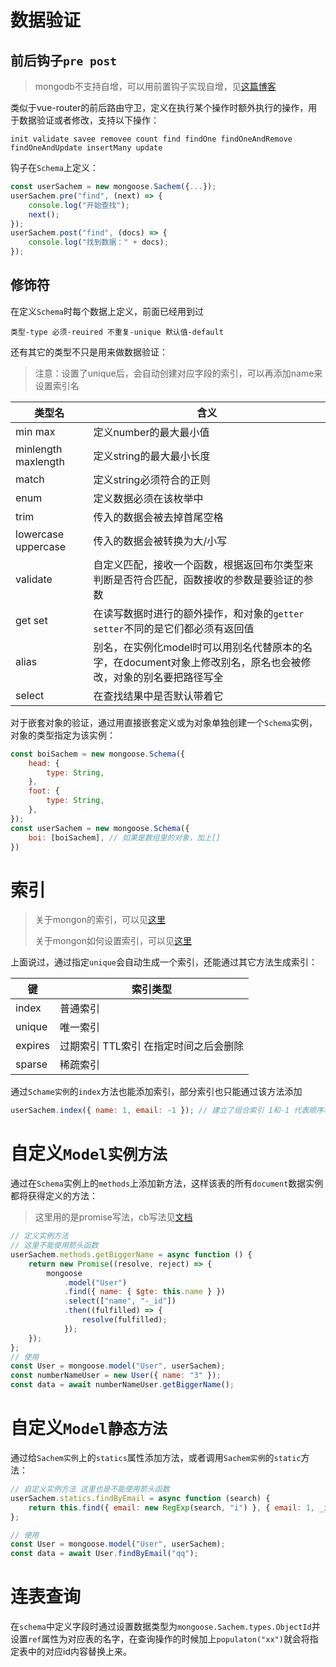 # 数据验证

## 前后钩子`pre post`

> mongodb不支持自增，可以用前置钩子实现自增，见[这篇博客](https://www.cnblogs.com/doublerain/p/8897830.html)

类似于vue-router的前后路由守卫，定义在执行某个操作时额外执行的操作，用于数据验证或者修改，支持以下操作：

`init validate savee removee count find findOne findOneAndRemove findOneAndUpdate insertMany update`

钩子在`Schema`上定义：

```javascript
const userSachem = new mongoose.Sachem({...});
userSachem.pre("find", (next) => {
    console.log("开始查找");
    next();
});
userSachem.post("find", (docs) => {
    console.log("找到数据：" + docs);
});
```

## 修饰符

在定义`Schema`时每个数据上定义，前面已经用到过

`类型-type 必须-reuired 不重复-unique 默认值-default`

还有其它的类型不只是用来做数据验证：

> 注意：设置了unique后，会自动创建对应字段的索引，可以再添加name来设置索引名

| 类型名              | 含义                                                         |
| ------------------- | ------------------------------------------------------------ |
| min max             | 定义number的最大最小值                                       |
| minlength maxlength | 定义string的最大最小长度                                     |
| match               | 定义string必须符合的正则                                     |
| enum                | 定义数据必须在该枚举中                                       |
| trim                | 传入的数据会被去掉首尾空格                                   |
| lowercase uppercase | 传入的数据会被转换为大/小写                                  |
| validate            | 自定义匹配，接收一个函数，根据返回布尔类型来判断是否符合匹配，函数接收的参数是要验证的参数 |
| get set             | 在读写数据时进行的额外操作，和对象的`getter setter`不同的是它们都必须有返回值 |
| alias               | 别名，在实例化model时可以用别名代替原本的名字，在document对象上修改别名，原名也会被修改，对象的别名要把路径写全 |
| select              | 在查找结果中是否默认带着它                                   |

对于嵌套对象的验证，通过用直接嵌套定义或为对象单独创建一个`Schema`实例，对象的类型指定为该实例：

```javascript
const boiSachem = new mongoose.Schema({
    head: {
        type: String,
    },
    foot: {
        type: String,
    },
});
const userSachem = new mongoose.Schema({
    boi: [boiSachem], // 如果是数组里的对象，加上[]
})
```

# 索引

> 关于mongon的索引，可以见[这里](https://www.cnblogs.com/wyy1234/p/11032163.html)
>
> 关于mongon如何设置索引，可以见[这里](https://www.cnblogs.com/huangxincheng/archive/2012/02/29/2372699.html)

上面说过，通过指定`unique`会自动生成一个索引，还能通过其它方法生成索引：

| 键      | 索引类型                              |
| ------- | ------------------------------------- |
| index   | 普通索引                              |
| unique  | 唯一索引                              |
| expires | 过期索引 TTL索引 在指定时间之后会删除 |
| sparse  | 稀疏索引                              |

通过`Schame实例`的`index`方法也能添加索引，部分索引也只能通过该方法添加

```javascript
userSachem.index({ name: 1, email: -1 }); // 建立了组合索引 1和-1 代表顺序和倒序
```

# 自定义`Model实例方法`

通过在`Schema`实例上的`methods`上添加新方法，这样该表的所有`document`数据实例都将获得定义的方法：

> 这里用的是promise写法，cb写法见[文档](https://mongoosejs.com/docs/guide.html#methods)

```javascript
// 定义实例方法
// 这里不能使用箭头函数
userSachem.methods.getBiggerName = async function () {
    return new Promise((resolve, reject) => {
        mongoose
            .model("User")
            .find({ name: { $gte: this.name } })
            .select(["name", "-_id"])
            .then((fulfilled) => {
                resolve(fulfilled);
            });
    });
};
// 使用
const User = mongoose.model("User", userSachem);
const numberNameUser = new User({ name: "3" });
const data = await numberNameUser.getBiggerName();
```

# 自定义`Model静态方法`

通过给`Sachem实例`上的`statics`属性添加方法，或者调用`Sachem实例`的`static`方法：

```javascript
// 自定义实例方法 这里也是不能使用箭头函数
userSachem.statics.findByEmail = async function (search) {
    return this.find({ email: new RegExp(search, "i") }, { email: 1, _id: 0 });
};

// 使用
const User = mongoose.model("User", userSachem);
const data = await User.findByEmail("qq");
```

# 连表查询

在`schema`中定义字段时通过设置数据类型为`mongoose.Sachem.types.ObjectId`并设置`ref`属性为对应表的名字，在查询操作的时候加上`populaton("xx")`就会将指定表中的对应id内容替换上来。
